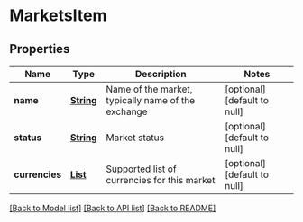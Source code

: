 # MarketsItem
## Properties

Name | Type | Description | Notes
------------ | ------------- | ------------- | -------------
**name** | [**String**](string.md) | Name of the market, typically name of the exchange | [optional] [default to null]
**status** | [**String**](string.md) | Market status | [optional] [default to null]
**currencies** | [**List**](string.md) | Supported list of currencies for this market | [optional] [default to null]

[[Back to Model list]](../README.md#documentation-for-models) [[Back to API list]](../README.md#documentation-for-api-endpoints) [[Back to README]](../README.md)

